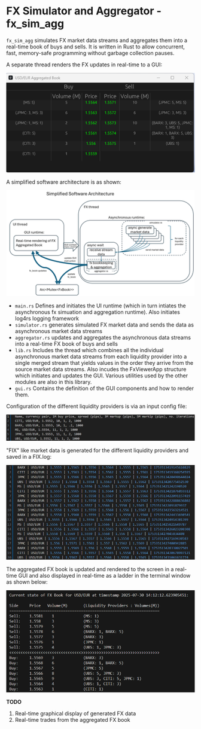  # FX Simulator and Aggregator - fx_sim_agg

 `fx_sim_agg` simulates FX market data streams and aggregates them into a real-time book of buys and sells. It is written in Rust to allow concurrent, fast, memory-safe  programming without garbage collection pauses.

 A separate thread renders the FX updates in real-time to a GUI:

![FxBook GUI](<resources/FxBook GUI.png>)

A simplified software architecture is as shown:

![software architecture](<resources/Software Architecture.png>)

 - `main.rs`  Defines and initiates the UI runtime (which in turn intiates the asynchronous fx simuation and aggregation runtime). Also initiates log4rs logging framework
 - `simulator.rs` generates simulated FX market data and sends the data as asynchronous market data streams
 - `aggregator.rs` updates and aggregates the asynchronous data streams into a real-time FX book of buys and sells
 - `lib.rs` Includes the thread which combines all the individual asynchronous market data streams from each liquidity provider into a single merged stream
 that yields values in the order they arrive from the source market data streams. Also incudes the FxViewerApp structure which initiates and updates the GUI. Various utilities used by the other modules are also in this library.
  - `gui.rs` Contains the definition of the GUI components and how to render them.

Configuration of the different liquidity providers is via an input config file:

![config.txt](resources/config.txt.png)


 "FIX" like market data is generated for the different liquidity providers and saved in a FIX.log:

![FIX.log](resources/FIX.log.png)

The aggregated FX book is updated and rendered to the screen in a real-time GUI and also displayed in real-time as a ladder in the terminal window as shown below:

![FX_ladder](resources/FX_ladder.png)

**TODO** 
1. Real-time graphical display of generated FX data
2. Real-time trades from the aggregated FX book